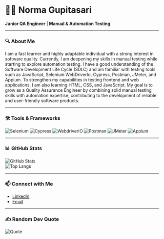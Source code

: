 # 👩‍💻 Norma Gupitasari  
**Junior QA Engineer | Manual & Automation Testing**

---

### 🔍 About Me  

I am a fast learner and highly adaptable individual with a strong interest in software quality. Currently, I am deepening my skills in manual testing while starting to explore automation testing. I have a good understanding of the Software Development Life Cycle (SDLC) and am familiar with testing tools such as JavaScript, Selenium WebDriverIo, Cypress, Postman, JMeter, and Appium. To strengthen my capabilities in testing frontend and web applications, I am also learning HTML, CSS, and JavaScript. My goal is to grow as a Quality Assurance Engineer by combining solid manual testing skills with automation expertise, contributing to the development of reliable and user-friendly software products.  

---

### 🛠️ Tools & Frameworks  

![Selenium](https://img.shields.io/badge/-Selenium-43B02A?logo=selenium&logoColor=white&style=for-the-badge)
![Cypress](https://img.shields.io/badge/-Cypress-17202C?logo=cypress&logoColor=white&style=for-the-badge)
![WebdriverIO](https://img.shields.io/badge/-WebdriverIO-EA5906?logo=webdriverio&logoColor=white&style=for-the-badge)
![Postman](https://img.shields.io/badge/-Postman-FF6C37?logo=postman&logoColor=white&style=for-the-badge)
![JMeter](https://img.shields.io/badge/-JMeter-D22128?logo=apachejmeter&logoColor=white&style=for-the-badge)
![Appium](https://img.shields.io/badge/-Appium-9E34B6?logo=appium&logoColor=white&style=for-the-badge)

---

### 📊 GitHub Stats  

![GitHub Stats](https://github-readme-stats.vercel.app/api?username=Normagupitasari&show_icons=true&theme=tokyonight)  
![Top Langs](https://github-readme-stats.vercel.app/api/top-langs/?username=Normagupitasari&layout=compact&theme=tokyonight)

---

### 📫 Connect with Me  
- [LinkedIn](https://www.linkedin.com/in/norma-gupitasari-5a9215238/)  
- [Email](mailto:Normagupitasari02@gmail.com)  

---

### ✍️ Random Dev Quote  
![Quote](https://quotes-github-readme.vercel.app/api?type=horizontal&theme=radical)
